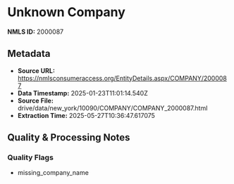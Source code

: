 # Unknown Company

**NMLS ID:** 2000087

## Metadata
- **Source URL:** https://nmlsconsumeraccess.org/EntityDetails.aspx/COMPANY/2000087
- **Data Timestamp:** 2025-01-23T11:01:14.540Z
- **Source File:** drive/data/new_york/10090/COMPANY/COMPANY_2000087.html
- **Extraction Time:** 2025-05-27T10:36:47.617075

## Quality & Processing Notes
### Quality Flags
- missing_company_name

